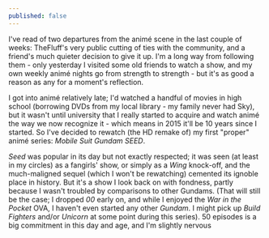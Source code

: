 ```yaml
---
published: false
---
```


I've read of two departures from the animé scene in the last couple of weeks: TheFluff's very public cutting of ties with the community, and a friend's much quieter decision to give it up. I'm a long way from following them - only yesterday I visited some old friends to watch a show, and my own weekly animé nights go from strength to strength - but it's as good a reason as any for a moment's reflection.

I got into animé relatively late; I'd watched a handful of movies in high school (borrowing DVDs from my local library - my family never had Sky), but it wasn't until university that I really started to acquire and watch animé the way we now recognize it - which means in 2015 it'll be 10 years since I started. So I've decided to rewatch (the HD remake of) my first "proper" animé series: *Mobile Suit Gundam SEED*.

*Seed* was popular in its day but not exactly respected; it was seen (at least in my circles) as a fangirls' show, or simply as a *Wing* knock-off, and the much-maligned sequel (which I won't be rewatching) cemented its ignoble place in history. But it's a show I look back on with fondness, partly because I wasn't troubled by comparisons to other Gundams. (That will still be the case; I dropped *00* early on, and while I enjoyed the *War in the Pocket* OVA, I haven't even started any other *Gundam*. I might pick up *Build Fighters* and/or *Unicorn* at some point during this series). 50 episodes is a big commitment in this day and age, and I'm slightly nervous 
